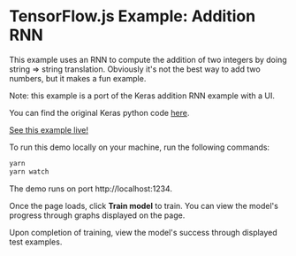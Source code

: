 # TensorFlow.js Example: Addition RNN

This example uses an RNN to compute the addition of two integers by doing
string => string translation. Obviously it's not the best way to add two
numbers, but it makes a fun example.

Note: this example is a port of the Keras addition RNN example with a UI.

You can find the original Keras python code [here](https://github.com/keras-team/keras-io/blob/master/examples/nlp/addition_rnn.py).

[See this example live!](https://storage.googleapis.com/tfjs-examples/addition-rnn/dist/index.html)

To run this demo locally on your machine, run the following commands:

```sh
yarn
yarn watch
```

The demo runs on port http://localhost:1234.

Once the page loads, click **Train model** to train. You can view the model's progress through graphs displayed on the page.

Upon completion of training, view the model's success through displayed test examples.
